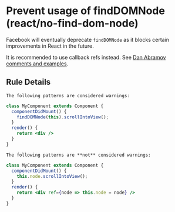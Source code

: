 # Prevent usage of findDOMNode (react/no-find-dom-node)

Facebook will eventually deprecate `findDOMNode` as it blocks certain improvements in React in the future.

It is recommended to use callback refs instead. See [Dan Abramov comments and examples](https://github.com/yannickcr/eslint-plugin-react/issues/678#issue-165177220).

## Rule Details

```The following patterns are considered warnings:```

```jsx
class MyComponent extends Component {
  componentDidMount() {
    findDOMNode(this).scrollIntoView();
  }
  render() {
    return <div />
  }
}
```

```The following patterns are **not** considered warnings:```

```jsx
class MyComponent extends Component {
  componentDidMount() {
    this.node.scrollIntoView();
  }
  render() {
    return <div ref={node => this.node = node} />
  }
}
```

